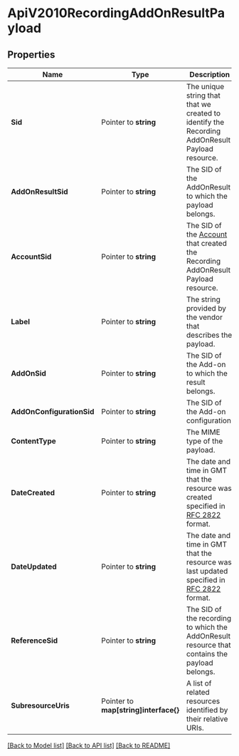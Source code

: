 # ApiV2010RecordingAddOnResultPayload

## Properties

Name | Type | Description | Notes
------------ | ------------- | ------------- | -------------
**Sid** | Pointer to **string** | The unique string that that we created to identify the Recording AddOnResult Payload resource. |
**AddOnResultSid** | Pointer to **string** | The SID of the AddOnResult to which the payload belongs. |
**AccountSid** | Pointer to **string** | The SID of the [Account](https://www.twilio.com/docs/iam/api/account) that created the Recording AddOnResult Payload resource. |
**Label** | Pointer to **string** | The string provided by the vendor that describes the payload. |
**AddOnSid** | Pointer to **string** | The SID of the Add-on to which the result belongs. |
**AddOnConfigurationSid** | Pointer to **string** | The SID of the Add-on configuration. |
**ContentType** | Pointer to **string** | The MIME type of the payload. |
**DateCreated** | Pointer to **string** | The date and time in GMT that the resource was created specified in [RFC 2822](https://www.ietf.org/rfc/rfc2822.txt) format. |
**DateUpdated** | Pointer to **string** | The date and time in GMT that the resource was last updated specified in [RFC 2822](https://www.ietf.org/rfc/rfc2822.txt) format. |
**ReferenceSid** | Pointer to **string** | The SID of the recording to which the AddOnResult resource that contains the payload belongs. |
**SubresourceUris** | Pointer to **map[string]interface{}** | A list of related resources identified by their relative URIs. |

[[Back to Model list]](../README.md#documentation-for-models) [[Back to API list]](../README.md#documentation-for-api-endpoints) [[Back to README]](../README.md)


